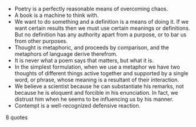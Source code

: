  - Poetry is a perfectly reasonable means of overcoming chaos.
 - A book is a machine to think with.
 - We want to do something and a definition is a means of doing it. If we want certain results then we must use certain meanings or definitions. But no definition has any authority apart from a purpose, or to bar us from other purposes.
 - Thought is metaphoric, and proceeds by comparison, and the metaphors of language derive therefrom.
 - It is never what a poem says that matters, but what it is.
 - In the simplest formulation, when we use a metaphor we have two thoughts of different things active together and supported by a single word, or phrase, whose meaning is a resultant of their interaction.
 - We believe a scientist because he can substantiate his remarks, not because he is eloquent and forcible in his enunciation. In fact, we distrust him when he seems to be influencing us by his manner.
 - Contempt is a well-recognized defensive reaction.

8 quotes